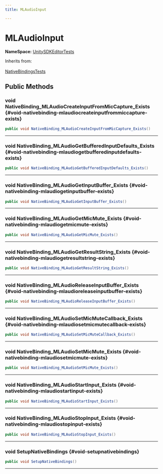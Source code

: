```yaml
---
title: MLAudioInput

---
```


# MLAudioInput



**NameSpace:** 
[UnitySDKEditorTests](/versioned_docs/version-02-Aug-2023/unity-api/api/UnitySDKEditorTests/UnitySDKEditorTests.md) 





Inherits from: <br></br>[NativeBindingsTests](/versioned_docs/version-02-Aug-2023/unity-api/api/UnitySDKEditorTests/UnitySDKEditorTests.NativeBindingsTests.md)




## Public Methods

### void NativeBinding_MLAudioCreateInputFromMicCapture_Exists {#void-nativebinding-mlaudiocreateinputfrommiccapture-exists}

```csharp
public void NativeBinding_MLAudioCreateInputFromMicCapture_Exists()
```






-----------

### void NativeBinding_MLAudioGetBufferedInputDefaults_Exists {#void-nativebinding-mlaudiogetbufferedinputdefaults-exists}

```csharp
public void NativeBinding_MLAudioGetBufferedInputDefaults_Exists()
```






-----------

### void NativeBinding_MLAudioGetInputBuffer_Exists {#void-nativebinding-mlaudiogetinputbuffer-exists}

```csharp
public void NativeBinding_MLAudioGetInputBuffer_Exists()
```






-----------

### void NativeBinding_MLAudioGetMicMute_Exists {#void-nativebinding-mlaudiogetmicmute-exists}

```csharp
public void NativeBinding_MLAudioGetMicMute_Exists()
```






-----------

### void NativeBinding_MLAudioGetResultString_Exists {#void-nativebinding-mlaudiogetresultstring-exists}

```csharp
public void NativeBinding_MLAudioGetResultString_Exists()
```






-----------

### void NativeBinding_MLAudioReleaseInputBuffer_Exists {#void-nativebinding-mlaudioreleaseinputbuffer-exists}

```csharp
public void NativeBinding_MLAudioReleaseInputBuffer_Exists()
```






-----------

### void NativeBinding_MLAudioSetMicMuteCallback_Exists {#void-nativebinding-mlaudiosetmicmutecallback-exists}

```csharp
public void NativeBinding_MLAudioSetMicMuteCallback_Exists()
```






-----------

### void NativeBinding_MLAudioSetMicMute_Exists {#void-nativebinding-mlaudiosetmicmute-exists}

```csharp
public void NativeBinding_MLAudioSetMicMute_Exists()
```






-----------

### void NativeBinding_MLAudioStartInput_Exists {#void-nativebinding-mlaudiostartinput-exists}

```csharp
public void NativeBinding_MLAudioStartInput_Exists()
```






-----------

### void NativeBinding_MLAudioStopInput_Exists {#void-nativebinding-mlaudiostopinput-exists}

```csharp
public void NativeBinding_MLAudioStopInput_Exists()
```






-----------

### void SetupNativeBindings {#void-setupnativebindings}

```csharp
public void SetupNativeBindings()
```






-----------


